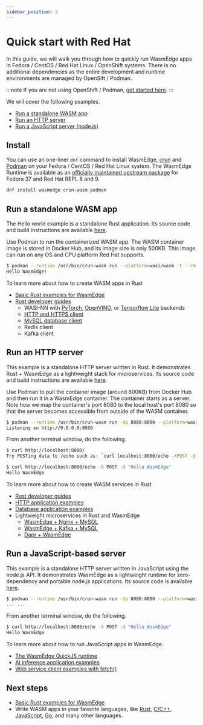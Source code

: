 ```yaml
---
sidebar_position: 3
---
```


# Quick start with Red Hat

In this guide, we will walk you through how to quickly run WasmEdge apps in Fedora / CentOS / Red Hat Linux / OpenShift systems. There is no additional dependencies as the entire development and runtime environments are managed by OpenSift / Podman.

<!-- prettier-ignore -->
:::note
If you are not using OpenShift / Podman, [get started here](quick_start.md).
:::

We will cover the following examples.

- [Run a standalone WASM app](#run-a-standalone-wasm-app)
- [Run an HTTP server](#run-an-http-server)
- [Run a JavaScript server (node.js)](#run-a-javascript-based-server)

## Install

You can use an one-liner `dnf` command to install WasmEdge, [crun](https://github.com/containers/crun) and [Podman](https://www.redhat.com/en/topics/containers/what-is-podman) on your Fedora / CentOS / Red Hat Linux system. The WasmEdge Runtime is available as an [officially maintained upstream package](https://packages.fedoraproject.org/pkgs/wasmedge/wasmedge/index.html) for Fedora 37 and Red Hat REPL 8 and 9.

```bash
dnf install wasmedge crun-wasm podman
```

## Run a standalone WASM app

The Hello world example is a standalone Rust application. Its source code and build instructions are available [here](https://github.com/second-state/rust-examples/tree/main/hello).

Use Podman to run the containerized WASM app. The WASM container image is stored in Docker Hub, and its image size is only 500KB. This image can run on any OS and CPU platform Red Hat supports.

```bash
$ podman --runtime /usr/bin/crun-wasm run --platform=wasi/wasm -t --rm docker.io/secondstate/rust-example-hello:latest
Hello WasmEdge!
```

To learn more about how to create WASM apps in Rust

- [Basic Rust examples for WasmEdge](https://github.com/second-state/rust-examples)
- [Rust developer guides](/category/develop-wasm-apps-in-rust)
  - WASI-NN with [PyTorch](../../develop/rust/wasinn/pytorch.md), [OpenVINO](../../develop/rust/wasinn/openvino.md), or [Tensorflow Lite](../../develop/rust/wasinn/tensorflow_lite.md) backends
  - [HTTP and HTTPS client](../../develop/rust/http_service/client.md)
  - [MySQL database client](../../develop/rust/database/my_sql_driver.md)
  - Redis client
  - Kafka client

## Run an HTTP server

This example is a standalone HTTP server written in Rust. It demonstrates Rust + WasmEdge as a lightweight stack for microservices. Its source code and build instructions are available [here](https://github.com/second-state/rust-examples/tree/main/server).

Use Podman to pull the container image (around 800KB) from Docker Hub and then run it in a WasmEdge container. The container starts as a server. Note how we map the container's port 8080 to the local host's port 8080 so that the server becomes accessible from outside of the WASM container.

```bash
$ podman --runtime /usr/bin/crun-wasm run -dp 8080:8080 --platform=wasi/wasm -t --rm docker.io/secondstate/rust-example-server:latest
Listening on http://0.0.0.0:8080
```

From another terminal window, do the following.

```bash
$ curl http://localhost:8080/
Try POSTing data to /echo such as: `curl localhost:8080/echo -XPOST -d 'hello world'`

$ curl http://localhost:8080/echo -X POST -d "Hello WasmEdge"
Hello WasmEdge
```

To learn more about how to create WASM services in Rust

- [Rust developer guides](/category/develop-wasm-apps-in-rust)
- [HTTP application examples](https://github.com/WasmEdge/wasmedge_hyper_demo)
- [Database application examples](https://github.com/WasmEdge/wasmedge-db-examples)
- Lightweight microservices in Rust and WasmEdge
  - [WasmEdge + Nginx + MySQL](https://github.com/second-state/microservice-rust-mysql)
  - [WasmEdge + Kafka + MySQL](https://github.com/docker/awesome-compose/tree/master/wasmedge-kafka-mysql)
  - [Dapr + WasmEdge](https://github.com/second-state/dapr-wasm)

## Run a JavaScript-based server

This example is a standalone HTTP server written in JavaScript using the node.js API. It demonstrates WasmEdge as a lightweight runtime for zero-dependency and portable node.js applications. Its source code is available [here](https://github.com/second-state/wasmedge-quickjs/tree/main/example_js/docker_wasm/server).

```bash
$ podman --runtime /usr/bin/crun-wasm run -dp 8080:8080 --platform=wasi/wasm -t --rm docker.io/secondstate/node-example-server:latest
... ...
```

From another terminal window, do the following.

```bash
$ curl http://localhost:8080/echo -X POST -d "Hello WasmEdge"
Hello WasmEdge
```

To learn more about how to run JavaScript apps in WasmEdge.

- [The WasmEdge QuickJS runtime](https://github.com/second-state/wasmedge-quickjs)
- [AI inference application examples](https://github.com/second-state/wasmedge-quickjs/tree/main/example_js/tensorflow_lite_demo)
- [Web service client examples with fetch()](https://github.com/second-state/wasmedge-quickjs/blob/main/example_js/wasi_http_fetch.js)

## Next steps

- [Basic Rust examples for WasmEdge](https://github.com/second-state/rust-examples)
- Write WASM apps in your favorite languages, like [Rust](/category/develop-wasm-apps-in-rust), [C/C++](/category/develop-wasm-apps-in-cc), [JavaScript](/category/develop-wasm-apps-in-javascript), [Go](/category/develop-wasm-apps-in-go), and many other languages.
